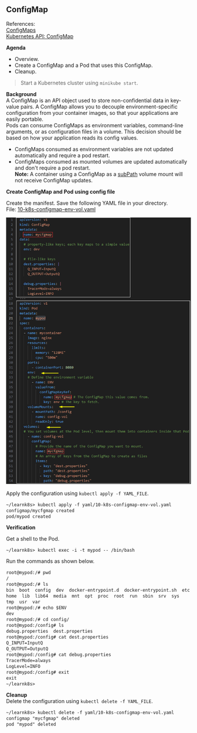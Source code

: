 ## ConfigMap

References:  
[ConfigMaps](https://kubernetes.io/docs/concepts/configuration/configmap/)  
[Kubernetes API: ConfigMap](https://kubernetes.io/docs/reference/kubernetes-api/config-and-storage-resources/config-map-v1/)  

**Agenda**
* Overview.
* Create a ConfigMap and a Pod that uses this ConfigMap.
* Cleanup.

> Start a Kubernetes cluster using `minikube start`.

**Background**  
A ConfigMap is an API object used to store non-confidential data in key-value pairs. A ConfigMap allows you to decouple environment-specific configuration from your container images, so that your applications are easily portable.  
Pods can consume ConfigMaps as environment variables, command-line arguments, or as configuration files in a volume. This decision should be based on how your application reads its config values.  
- ConfigMaps consumed as environment variables are not updated automatically and require a pod restart.  
- ConfigMaps consumed as mounted volumes are updated automatically and don't require a pod restart.  
**Note:** A container using a ConfigMap as a [subPath](https://kubernetes.io/docs/concepts/storage/volumes#using-subpath) volume mount will not receive ConfigMap updates. 

**Create ConfigMap and Pod using config file**  

Create the manifest. Save the following YAML file in your directory.  
File: [10-k8s-configmap-env-vol.yaml](yaml/10-k8s-configmap-env-vol.yaml)

![ConfigMap and Pod manifest](images/k8s-yaml-configmap-1.png)

Apply the configuration using `kubectl apply -f YAML_FILE`.  

```console
~/learnk8s> kubectl apply -f yaml/10-k8s-configmap-env-vol.yaml 
configmap/mycfgmap created
pod/mypod created
```

**Verification**  

Get a shell to the Pod.  

```console
~/learnk8s> kubectl exec -i -t mypod -- /bin/bash
```

Run the commands as shown below.  
```console
root@mypod:/# pwd
/
root@mypod:/# ls
bin  boot  config  dev  docker-entrypoint.d  docker-entrypoint.sh  etc  home  lib  lib64  media  mnt  opt  proc  root  run  sbin  srv  sys  tmp  usr  var
root@mypod:/# echo $ENV
dev
root@mypod:/# cd config/
root@mypod:/config# ls
debug.properties  dest.properties
root@mypod:/config# cat dest.properties 
Q_INPUT=InputQ
Q_OUTPUT=OutputQ
root@mypod:/config# cat debug.properties 
TracerMode=always
LogLevel=INFO
root@mypod:/config# exit
exit
~/learnk8s>
```

**Cleanup**  
Delete the configuration using `kubectl delete -f YAML_FILE`.

```console
~/learnk8s> kubectl delete -f yaml/10-k8s-configmap-env-vol.yaml 
configmap "mycfgmap" deleted
pod "mypod" deleted
```